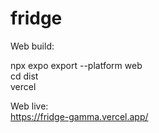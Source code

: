 # fridge

Web build:

npx expo export --platform web  
cd dist  
vercel

Web live:  
https://fridge-gamma.vercel.app/
